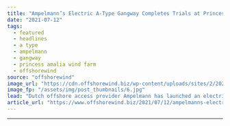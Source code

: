```yaml
---
title: "Ampelmann’s Electric A-Type Gangway Completes Trials at Princess Amalia OWF"
date: "2021-07-12"
tags: 
  - featured
  - headlines
  - a type
  - ampelmann
  - gangway
  - princess amalia wind farm
  - offshorewind
source: "offshorewind"
image_url: "https://cdn.offshorewind.biz/wp-content/uploads/sites/2/2021/07/12162502/Ampelmann-electtic-A-type-gangway.jpg"
image_fp: "/assets/img/post_thumbnails/6.jpg"
lead: "Dutch offshore access provider Ampelmann has launched an electric version of its A-type gangway"
article_url: "https://www.offshorewind.biz/2021/07/12/ampelmanns-electric-a-type-gangway-completes-trials-at-princess-amalia-owf/"
---
```


---
